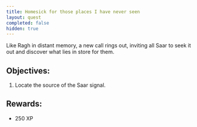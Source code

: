 ```yaml
---
title: Homesick for those places I have never seen
layout: quest
completed: false
hidden: true
---
```


Like Ragh in distant memory, a new call rings out, inviting all Saar to seek it out and discover what lies in store for them. 

## Objectives:
1. Locate the source of the Saar signal.

## Rewards:
- 250 XP
